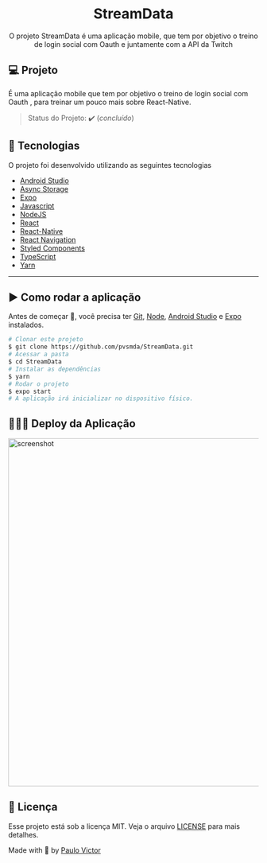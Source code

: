 # <h1 align="center">StreamData</h1>
<p align='center'>O projeto StreamData é uma aplicação mobile, que tem por objetivo o treino de login social com Oauth e juntamente com a API da Twitch</p>

## 💻 Projeto

 É uma aplicação mobile que tem por objetivo o treino de login social com Oauth , para treinar um pouco mais sobre React-Native.
> Status do Projeto: :heavy_check_mark: (_concluído_)
## 🚀 Tecnologias
O projeto foi desenvolvido utilizando as seguintes tecnologias
- [Android Studio](https://developer.android.com/studio)
- [Async Storage](https://react-native-async-storage.github.io/async-storage/docs/usage/)
- [Expo](https://expo.dev/)
- [Javascript](https://developer.mozilla.org/pt-BR/docs/Web/JavaScript)
- [NodeJS](https://nodejs.org/en/)
- [React](https://pt-br.reactjs.org/)
- [React-Native](https://reactnative.dev/)
- [React Navigation](https://reactnavigation.org/)
- [Styled Components](https://www.styled-components.com/)
- [TypeScript](https://www.typescriptlang.org/)
- [Yarn](https://classic.yarnpkg.com/blog/2017/05/12/introducing-yarn/)
___

## ▶️ Como rodar a aplicação 

Antes de começar :checkered_flag:, você precisa ter [Git](https://git-scm.com), [Node](https://nodejs.org/en/), [Android Studio](https://developer.android.com/studio?hl=pt&gclid=Cj0KCQjwvLOTBhCJARIsACVldV3Ymb3yPN-YIX5Nzeccknkeb1_i2FL0SgJuNqle5xE3_3iFlCDwxTUaAo9uEALw_wcB&gclsrc=aw.ds) e  [Expo](https://docs.expo.dev/workflow/expo-cli/) instalados.

```bash
# Clonar este projeto
$ git clone https://github.com/pvsmda/StreamData.git
# Acessar a pasta
$ cd StreamData
# Instalar as dependências 
$ yarn
# Rodar o projeto
$ expo start
# A aplicação irá inicializar no dispositivo físico.
```

## 👨🏻‍💻 Deploy da Aplicação

<img src="https://github.com/pvsmda/StreamData/blob/master/Design%20sem%20nome%20(2).gif?raw=true" alt="screenshot" width=700px height=700px/>

## 📝 Licença

Esse projeto está sob a licença MIT. Veja o arquivo [LICENSE](.github/LICENSE.md) para mais detalhes.


Made with
💜 by <a href="https://github.com/pvsmda" target="_blank">Paulo Victor</a>
